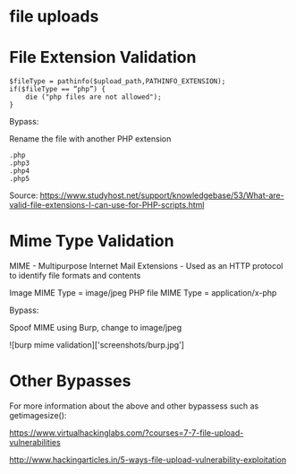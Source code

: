 # file uploads

# File Extension Validation

~~~
$fileType = pathinfo($upload_path,PATHINFO_EXTENSION);
if($fileType == “php”) {
    die ("php files are not allowed");
}
~~~

Bypass:

Rename the file with another PHP extension

~~~
.php
.php3
.php4
.php5
~~~

Source: https://www.studyhost.net/support/knowledgebase/53/What-are-valid-file-extensions-I-can-use-for-PHP-scripts.html



# Mime Type Validation

MIME - Multipurpose Internet Mail Extensions
	- Used as an HTTP protocol to identify file formats and contents

Image MIME Type = image/jpeg
PHP file MIME Type = application/x-php


Bypass:

Spoof MIME using Burp, change to image/jpeg

![burp mime validation]['screenshots/burp.jpg']


# Other Bypasses

For more information about the above and other bypassess such as getimagesize():

https://www.virtualhackinglabs.com/?courses=7-7-file-upload-vulnerabilities

http://www.hackingarticles.in/5-ways-file-upload-vulnerability-exploitation


